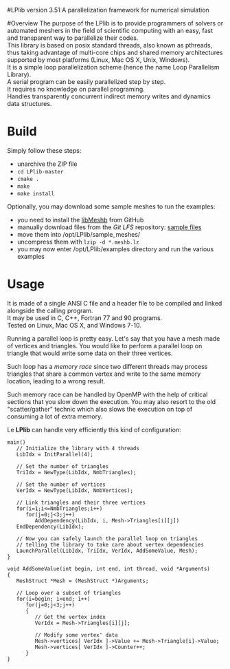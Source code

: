 #LPlib  version 3.51
A parallelization framework for numerical simulation

#Overview
The purpose of the LPlib is to provide programmers of solvers or automated meshers in the field of scientific computing with an easy, fast and transparent way to parallelize their codes.  
This library is based on posix standard threads, also known as pthreads, thus taking advantage of multi-core chips and shared memory architectures supported by most platforms (Linux, Mac OS X, Unix, Windows).  
It is a simple loop parallelization scheme (hence the name Loop Parallelism Library).  
A serial program can be easily parallelized step by step.  
It requires no knowledge on parallel programing.  
Handles transparently concurrent indirect memory writes and dynamics data structures.

# Build
Simply follow these steps:
- unarchive the ZIP file
- `cd LPlib-master`
- `cmake .`
- `make`
- `make install`

Optionally, you may download some sample meshes to run the examples:
- you need to install the [libMeshb](https://github.com/LoicMarechal/libMeshb) from GitHub
- manually download files from the *Git LFS* repository: [sample files](sample_meshes/)
- move them into /opt/LPlib/sample_meshes/
- uncompress them with `lzip -d *.meshb.lz`
- you may now enter /opt/LPlib/examples directory and run the various examples

# Usage
It is made of a single ANSI C file and a header file to be compiled and linked alongside the calling program.  
It may be used in C, C++, Fortran 77 and 90 programs.  
Tested on Linux, Mac OS X, and Windows 7-10.

Running a parallel loop is pretty easy.
Let's say that you have a mesh made of vertices and triangles.
You would like to perform a parallel loop on triangle that would write some data on their three vertices.

Such loop has a _memory race_ since two different threads may process triangles that share a common vertex and write to the same memory location, leading to a wrong result.

Such memory race can be handled by OpenMP with the help of critical sections that you slow down the execution.
You may also resort to the old "scatter/gather" technic which also slows the execution on top of consuming a lot of extra memory.

Le **LPlib** can handle very efficiently this kind of configuration:

```
main()
   // Initialize the library with 4 threads
   LibIdx = InitParallel(4);

   // Set the number of triangles
   TriIdx = NewType(LibIdx, NmbTriangles);

   // Set the number of vertices
   VerIdx = NewType(LibIdx, NmbVertices);

   // Link triangles and their three vertices
   for(i=1;i<=NmbTriangles;i++)
      for(j=0;j<3;j++)
         AddDependency(LibIdx, i, Mesh->Triangles[i][j])
   EndDependency(LibIdx);

   // Now you can safely launch the parallel loop on triangles
   // telling the library to take care about vertex dependencies
   LaunchParallel(LibIdx, TriIdx, VerIdx, AddSomeValue, Mesh);
}

void AddSomeValue(int begin, int end, int thread, void *Arguments)
{
   MeshStruct *Mesh = (MeshStruct *)Arguments;

   // Loop over a subset of triangles
   for(i=begin; i<end; i++)
      for(j=0;j<3;j++)
      {
         // Get the vertex index
         VerIdx = Mesh->Triangles[i][j];

         // Modify some vertex' data
         Mesh->vertices[ VerIdx ]->Value += Mesh->Triangle[i]->Value;
         Mesh->vertices[ VerIdx ]->Counter++;
      }
}
```
